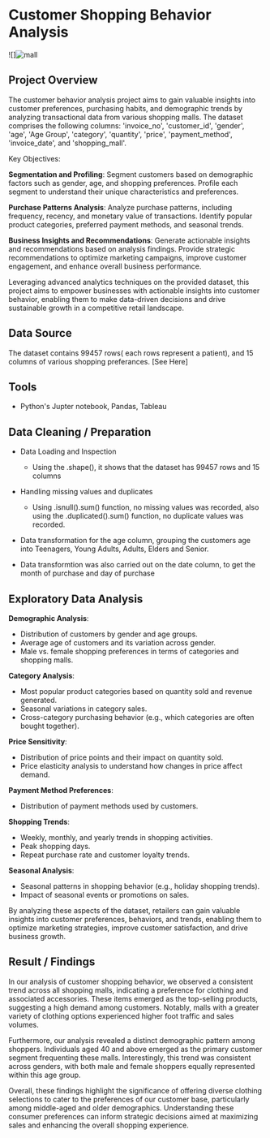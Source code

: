 # Customer Shopping Behavior Analysis

![]![mall](https://github.com/KoreJosh/Customer-Bahavior-Analysis/assets/97749198/942cefa2-eeaf-440f-9da3-4969069e9a2a)



## Project Overview
The customer behavior analysis project aims to gain valuable insights into customer preferences, purchasing habits, and demographic trends by analyzing transactional data from various shopping malls. The dataset comprises the following columns: 'invoice_no', 'customer_id', 'gender', 'age', 'Age Group', 'category', 'quantity', 'price', 'payment_method', 'invoice_date', and 'shopping_mall'.

Key Objectives:

**Segmentation and Profiling**: Segment customers based on demographic factors such as gender, age, and shopping preferences. Profile each segment to understand their unique characteristics and preferences.

**Purchase Patterns Analysis**: Analyze purchase patterns, including frequency, recency, and monetary value of transactions. Identify popular product categories, preferred payment methods, and seasonal trends.

**Business Insights and Recommendations**: Generate actionable insights and recommendations based on analysis findings. Provide strategic recommendations to optimize marketing campaigns, improve customer engagement, and enhance overall business performance.

Leveraging advanced analytics techniques on the provided dataset, this project aims to empower businesses with actionable insights into customer behavior, enabling them to make data-driven decisions and drive sustainable growth in a competitive retail landscape.

## Data Source
The dataset contains 99457 rows( each rows represent a patient), and 15 columns of various shopping preferances. [See Here]


## Tools
- Python's Jupter notebook, Pandas, Tableau

## Data Cleaning / Preparation

- Data Loading and Inspection
  - Using the .shape(), it shows that the dataset has 99457 rows and 15 columns

- Handling missing values and duplicates
  - Using .isnull().sum() function, no missing values was recorded, also using the .duplicated().sum() function, no duplicate values was recorded.
 - Data transformation for the age column, grouping the customers age into Teenagers, Young Adults, Adults, Elders and Senior.
  - Data transformtion was also carried out on the date column, to get the month of purchase and day of purchase
      
## Exploratory Data Analysis

 **Demographic Analysis**:
   - Distribution of customers by gender and age groups.
   - Average age of customers and its variation across gender.
   - Male vs. female shopping preferences in terms of categories and shopping malls.

 **Category Analysis**:
   - Most popular product categories based on quantity sold and revenue generated.
   - Seasonal variations in category sales.
   - Cross-category purchasing behavior (e.g., which categories are often bought together).

 **Price Sensitivity**:
   - Distribution of price points and their impact on quantity sold.
   - Price elasticity analysis to understand how changes in price affect demand.

 **Payment Method Preferences**:
   - Distribution of payment methods used by customers.

 **Shopping Trends**:
   - Weekly, monthly, and yearly trends in shopping activities.
   - Peak shopping days.
   - Repeat purchase rate and customer loyalty trends.

 **Seasonal Analysis**:
   - Seasonal patterns in shopping behavior (e.g., holiday shopping trends).
   - Impact of seasonal events or promotions on sales.

By analyzing these aspects of the dataset, retailers can gain valuable insights into customer preferences, behaviors, and trends, enabling them to optimize marketing strategies, improve customer satisfaction, and drive business growth.


## Result / Findings
In our analysis of customer shopping behavior, we observed a consistent trend across all shopping malls, indicating a preference for clothing and associated accessories. These items emerged as the top-selling products, suggesting a high demand among customers. Notably, malls with a greater variety of clothing options experienced higher foot traffic and sales volumes.

Furthermore, our analysis revealed a distinct demographic pattern among shoppers. Individuals aged 40 and above emerged as the primary customer segment frequenting these malls. Interestingly, this trend was consistent across genders, with both male and female shoppers equally represented within this age group.

Overall, these findings highlight the significance of offering diverse clothing selections to cater to the preferences of our customer base, particularly among middle-aged and older demographics. Understanding these consumer preferences can inform strategic decisions aimed at maximizing sales and enhancing the overall shopping experience.

